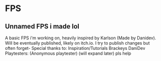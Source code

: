 # FPS
Unnamed FPS i made lol
--------------------
A basic FPS i'm working on, heavily inspired by Karlson (Made by Danidev). Will be eventually published, likely on itch.io. 
I try to publish changes but often forget-
Special thanks to:
Inspiration/Tutorials
Brackeys
DaniDev
Playtesters:
(Anonymous playtester)
(will expand later)
pls help 
